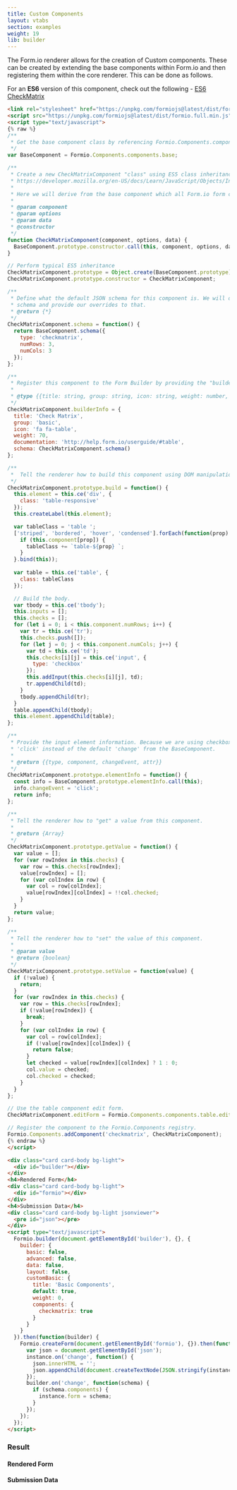 ```yaml
---
title: Custom Components
layout: vtabs
section: examples
weight: 19
lib: builder
---
```

The Form.io renderer allows for the creation of Custom components. These can be created by extending the base components within Form.io and then registering them within the core renderer. This can be done as follows.

<div class="alert alert-info">
<p>For an <strong>ES6</strong> version of this component, check out the following - <a href="https://github.com/formio/angular-demo/blob/master/src/app/components/CheckMatrix.ts">ES6 CheckMatrix</a></p>
</div>

```html
<link rel="stylesheet" href="https://unpkg.com/formiojs@latest/dist/formio.full.min.css">
<script src="https://unpkg.com/formiojs@latest/dist/formio.full.min.js"></script>
<script type="text/javascript">
{% raw %}
/**
 * Get the base component class by referencing Formio.Components.components map.
 */
var BaseComponent = Formio.Components.components.base;

/**
 * Create a new CheckMatrixComponent "class" using ES5 class inheritance notation. 
 * https://developer.mozilla.org/en-US/docs/Learn/JavaScript/Objects/Inheritance
 * 
 * Here we will derive from the base component which all Form.io form components derive from.
 *
 * @param component
 * @param options
 * @param data
 * @constructor
 */
function CheckMatrixComponent(component, options, data) {
  BaseComponent.prototype.constructor.call(this, component, options, data);
}

// Perform typical ES5 inheritance
CheckMatrixComponent.prototype = Object.create(BaseComponent.prototype);
CheckMatrixComponent.prototype.constructor = CheckMatrixComponent;

/**
 * Define what the default JSON schema for this component is. We will derive from the BaseComponent
 * schema and provide our overrides to that.
 * @return {*}
 */
CheckMatrixComponent.schema = function() {
  return BaseComponent.schema({
    type: 'checkmatrix',
    numRows: 3,
    numCols: 3
  });
};

/**
 * Register this component to the Form Builder by providing the "builderInfo" object.
 * 
 * @type {{title: string, group: string, icon: string, weight: number, documentation: string, schema: *}}
 */
CheckMatrixComponent.builderInfo = {
  title: 'Check Matrix',
  group: 'basic',
  icon: 'fa fa-table',
  weight: 70,
  documentation: 'http://help.form.io/userguide/#table',
  schema: CheckMatrixComponent.schema()
};

/**
 *  Tell the renderer how to build this component using DOM manipulation. 
 */
CheckMatrixComponent.prototype.build = function() {
  this.element = this.ce('div', {
    class: 'table-responsive'
  });
  this.createLabel(this.element);

  var tableClass = 'table ';
  ['striped', 'bordered', 'hover', 'condensed'].forEach(function(prop) {
    if (this.component[prop]) {
      tableClass += `table-${prop} `;
    }
  }.bind(this));
  
  var table = this.ce('table', {
    class: tableClass
  });

  // Build the body.
  var tbody = this.ce('tbody');
  this.inputs = [];
  this.checks = [];
  for (let i = 0; i < this.component.numRows; i++) {
    var tr = this.ce('tr');
    this.checks.push([]);
    for (let j = 0; j < this.component.numCols; j++) {
      var td = this.ce('td');
      this.checks[i][j] = this.ce('input', {
        type: 'checkbox'
      });
      this.addInput(this.checks[i][j], td);
      tr.appendChild(td);
    }
    tbody.appendChild(tr);
  }
  table.appendChild(tbody);
  this.element.appendChild(table);
};

/**
 * Provide the input element information. Because we are using checkboxes, the change event needs to be 
 * 'click' instead of the default 'change' from the BaseComponent.
 * 
 * @return {{type, component, changeEvent, attr}}
 */
CheckMatrixComponent.prototype.elementInfo = function() {
  const info = BaseComponent.prototype.elementInfo.call(this);
  info.changeEvent = 'click';
  return info;
};

/**
 * Tell the renderer how to "get" a value from this component.
 * 
 * @return {Array}
 */
CheckMatrixComponent.prototype.getValue = function() {
  var value = [];
  for (var rowIndex in this.checks) {
    var row = this.checks[rowIndex];
    value[rowIndex] = [];
    for (var colIndex in row) {
      var col = row[colIndex];
      value[rowIndex][colIndex] = !!col.checked;
    }
  }
  return value;
};

/**
 * Tell the renderer how to "set" the value of this component.
 * 
 * @param value
 * @return {boolean}
 */
CheckMatrixComponent.prototype.setValue = function(value) {
  if (!value) {
    return;
  }
  for (var rowIndex in this.checks) {
    var row = this.checks[rowIndex];
    if (!value[rowIndex]) {
      break;
    }
    for (var colIndex in row) {
      var col = row[colIndex];
      if (!value[rowIndex][colIndex]) {
        return false;
      }
      let checked = value[rowIndex][colIndex] ? 1 : 0;
      col.value = checked;
      col.checked = checked;
    }
  }
};

// Use the table component edit form.
CheckMatrixComponent.editForm = Formio.Components.components.table.editForm;

// Register the component to the Formio.Components registry.
Formio.Components.addComponent('checkmatrix', CheckMatrixComponent);
{% endraw %}
</script>
```

```html
<div class="card card-body bg-light">
  <div id="builder"></div>
</div>
<h4>Rendered Form</h4>
<div class="card card-body bg-light">
  <div id="formio"></div>
</div>
<h4>Submission Data</h4>
<div class="card card-body bg-light jsonviewer">
  <pre id="json"></pre>
</div>
<script type="text/javascript">
  Formio.builder(document.getElementById('builder'), {}, {
    builder: {
      basic: false,
      advanced: false,
      data: false,
      layout: false,
      customBasic: {
        title: 'Basic Components',
        default: true,
        weight: 0,
        components: {
          checkmatrix: true
        }
      }
    }
  }).then(function(builder) {
    Formio.createForm(document.getElementById('formio'), {}).then(function(instance) {
      var json = document.getElementById('json');
      instance.on('change', function() {
        json.innerHTML = '';
        json.appendChild(document.createTextNode(JSON.stringify(instance.submission, null, 4)));
      });
      builder.on('change', function(schema) {
        if (schema.components) {
          instance.form = schema;
        }
      });
    });
  });
</script>
```

<h3>Result</h3>
<script type="text/javascript">
var BaseComponent = Formio.Components.components.base;

function CheckMatrixComponent(component, options, data) {
  BaseComponent.prototype.constructor.call(this, component, options, data);
}

CheckMatrixComponent.prototype = Object.create(BaseComponent.prototype);
CheckMatrixComponent.prototype.constructor = CheckMatrixComponent;

CheckMatrixComponent.schema = function() {
  return BaseComponent.schema({
    type: 'checkmatrix',
    input: true,
    persistent: true
  });
};

CheckMatrixComponent.builderInfo = {
  title: 'Check Matrix',
  group: 'basic',
  icon: 'fa fa-table',
  weight: 70,
  documentation: 'http://help.form.io/userguide/#table',
  schema: CheckMatrixComponent.schema()
};

CheckMatrixComponent.prototype.build = function() {
  this.element = this.ce('div', {
    class: 'table-responsive'
  });
  this.createLabel(this.element);

  var tableClass = 'table ';
  ['striped', 'bordered', 'hover', 'condensed'].forEach(function(prop) {
    if (this.component[prop]) {
      tableClass += `table-${prop} `;
    }
  }.bind(this));
  
  var table = this.ce('table', {
    class: tableClass
  });

  // Build the body.
  var tbody = this.ce('tbody');
  this.inputs = [];
  this.checks = [];
  for (let i = 0; i < this.component.numRows; i++) {
    var tr = this.ce('tr');
    this.checks.push([]);
    for (let j = 0; j < this.component.numCols; j++) {
      var td = this.ce('td');
      this.checks[i][j] = this.ce('input', {
        type: 'checkbox'
      });
      this.addInput(this.checks[i][j], td);
      tr.appendChild(td);
    }
    tbody.appendChild(tr);
  }
  table.appendChild(tbody);
  this.element.appendChild(table);
};

CheckMatrixComponent.prototype.elementInfo = function() {
  const info = BaseComponent.prototype.elementInfo.call(this);
  info.changeEvent = 'click';
  return info;
};

CheckMatrixComponent.prototype.getValue = function() {
  var value = [];
  for (var rowIndex in this.checks) {
    var row = this.checks[rowIndex];
    value[rowIndex] = [];
    for (var colIndex in row) {
      var col = row[colIndex];
      value[rowIndex][colIndex] = !!col.checked;
    }
  }
  return value;
};

CheckMatrixComponent.prototype.setValue = function(value) {
  if (!value) {
    return;
  }
  for (var rowIndex in this.checks) {
    var row = this.checks[rowIndex];
    if (!value[rowIndex]) {
      break;
    }
    for (var colIndex in row) {
      var col = row[colIndex];
      if (!value[rowIndex][colIndex]) {
        return false;
      }
      let checked = value[rowIndex][colIndex] ? 1 : 0;
      col.value = checked;
      col.checked = checked;
    }
  }
};

// Use the table component edit form.
CheckMatrixComponent.editForm = Formio.Components.components.table.editForm;
Formio.Components.addComponent('checkmatrix', CheckMatrixComponent);
</script>
<div class="card card-body bg-light">
<div id="builder"></div>
<script type="text/javascript">
Formio.builder(document.getElementById('builder'), {}, {
  builder: {
    basic: false,
    advanced: false,
    data: false,
    layout: false,
    customBasic: {
      title: 'Basic Components',
      default: true,
      weight: 0,
      components: {
        checkmatrix: true
      }
    }
  }
}).then(function(builder) {
  Formio.createForm(document.getElementById('formio'), {}).then(function(instance) {
    var json = document.getElementById('json');
    instance.on('change', function() {
      json.innerHTML = '';
      json.appendChild(document.createTextNode(JSON.stringify(instance.submission, null, 4)));
    });
    builder.on('change', function(schema) {
      if (schema.components) {
        instance.form = schema;
      }
    });
  });
});
</script>
</div>
<h4>Rendered Form</h4>
<div class="card card-body bg-light">
  <div id="formio"></div>
</div>
<h4>Submission Data</h4>
<div class="card card-body bg-light jsonviewer">
  <pre id="json"></pre>
</div>

